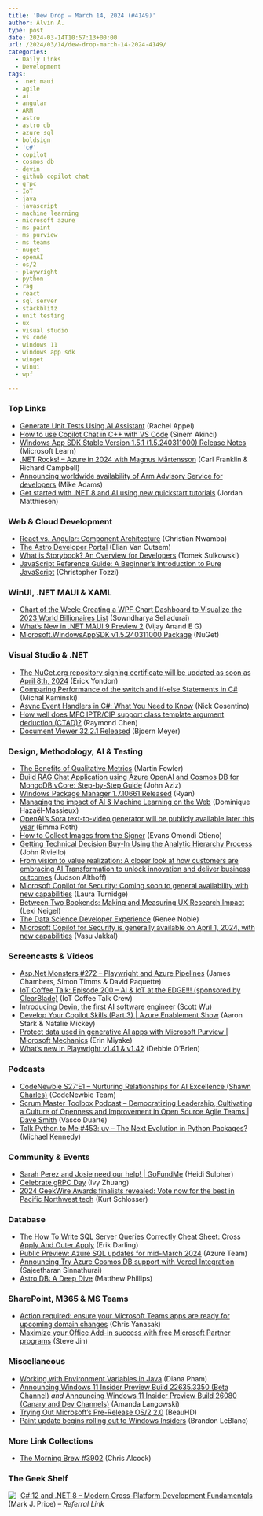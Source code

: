 ```yaml
---
title: 'Dew Drop – March 14, 2024 (#4149)'
author: Alvin A.
type: post
date: 2024-03-14T10:57:13+00:00
url: /2024/03/14/dew-drop-march-14-2024-4149/
categories:
  - Daily Links
  - Development
tags:
  - .net maui
  - agile
  - ai
  - angular
  - ARM
  - astro
  - astro db
  - azure sql
  - boldsign
  - 'c#'
  - copilot
  - cosmos db
  - devin
  - github copilot chat
  - grpc
  - IoT
  - java
  - javascript
  - machine learning
  - microsoft azure
  - ms paint
  - ms purview
  - ms teams
  - nuget
  - openAI
  - os/2
  - playwright
  - python
  - rag
  - react
  - sql server
  - stackblitz
  - unit testing
  - ux
  - visual studio
  - vs code
  - windows 11
  - windows app sdk
  - winget
  - winui
  - wpf

---
```

### <a name="top"></a>Top Links

  * <a href="https://blog.jetbrains.com/dotnet/2024/03/13/generate-unit-tests-using-ai/" target="_blank" rel="noopener">Generate Unit Tests Using AI Assistant</a> (Rachel Appel)
  * <a href="https://devblogs.microsoft.com/cppblog/how-to-use-copilot-chat-in-c-with-vs-code/" target="_blank" rel="noopener">How to use Copilot Chat in C++ with VS Code</a> (Sinem Akinci)
  * <a href="https://learn.microsoft.com/en-us/windows/apps/windows-app-sdk/stable-channel#version-151-15240311000" target="_blank" rel="noopener">Windows App SDK Stable Version 1.5.1 (1.5.240311000) Release Notes</a> (Microsoft Learn)
  * <a href="https://www.spreaker.com/episode/azure-in-2024-with-magnus-martensson--59038561" target="_blank" rel="noopener">.NET Rocks! &#8211; Azure in 2024 with Magnus Mårtensson</a> (Carl Franklin & Richard Campbell)
  * <a href="https://blogs.windows.com/windowsdeveloper/2024/03/13/announcing-worldwide-availability-of-arm-advisory-service-for-developers/" target="_blank" rel="noopener">Announcing worldwide availability of Arm Advisory Service for developers</a> (Mike Adams)
  * <a href="https://devblogs.microsoft.com/dotnet/get-started-with-dotnet-ai-quickstarts/" target="_blank" rel="noopener">Get started with .NET 8 and AI using new quickstart tutorials</a> (Jordan Matthiesen)



### <a name="web"></a>Web & Cloud Development

  * <a href="https://www.telerik.com/blogs/react-vs-angular-component-architecture" target="_blank" rel="noopener">React vs. Angular: Component Architecture</a> (Christian Nwamba)
  * <a href="https://astro.build/blog/dev-portal/" target="_blank" rel="noopener">The Astro Developer Portal</a> (Elian Van Cutsem)
  * <a href="https://blog.stackblitz.com/posts/what-is-storybook/" target="_blank" rel="noopener">What is Storybook? An Overview for Developers</a> (Tomek Sulkowski)
  * <a href="https://www.itprotoday.com/programming-languages/javascript-reference-guide-beginners-introduction-pure-javascript" target="_blank" rel="noopener">JavaScript Reference Guide: A Beginner&#8217;s Introduction to Pure JavaScript</a> (Christopher Tozzi)



### <a name="silverlight"></a>WinUI, .NET MAUI & XAML

  * <a href="https://www.syncfusion.com/blogs/post/wpf-chart-world-billionaires.aspx?utm_source=alvinashcraft&utm_medium=email&utm_campaign=alvinashcraft_blog_edmmar24" target="_blank" rel="noopener">Chart of the Week: Creating a WPF Chart Dashboard to Visualize the 2023 World Billionaires List</a> (Sowndharya Selladurai)
  * <a href="https://egvijayanand.in/2024/03/13/what-is-new-in-dotnet-maui-9-preview-2/" target="_blank" rel="noopener">What’s New in .NET MAUI 9 Preview 2</a> (Vijay Anand E G)
  * <a href="https://www.nuget.org/packages/Microsoft.WindowsAppSDK/1.5.240311000" target="_blank" rel="noopener">Microsoft.WindowsAppSDK v1.5.240311000 Package</a> (NuGet)



### <a name="dotnet"></a>Visual Studio & .NET

  * <a href="https://devblogs.microsoft.com/nuget/the-nuget-org-repository-signing-certificate-will-be-updated-as-soon-as-april-8th-2024/" target="_blank" rel="noopener">The NuGet.org repository signing certificate will be updated as soon as April 8th, 2024</a> (Erick Yondon)
  * <a href="https://code-maze.com/csharp-comparing-performance-of-the-switch-and-if-else-statements/" target="_blank" rel="noopener">Comparing Performance of the switch and if-else Statements in C#</a> (Michal Kaminski)
  * <a href="https://www.devleader.ca/2024/03/13/async-event-handlers-in-c-what-you-need-to-know/" target="_blank" rel="noopener">Async Event Handlers in C#: What You Need to Know</a> (Nick Cosentino)
  * <a href="https://devblogs.microsoft.com/oldnewthing/20240313-00/?p=109529" target="_blank" rel="noopener">How well does MFC IPTR/CIP support class template argument deduction (CTAD)?</a> (Raymond Chen)
  * <a href="https://www.textcontrol.com/blog/2024/03/13/document-viewer-3221-released/" target="_blank" rel="noopener">Document Viewer 32.2.1 Released</a> (Bjoern Meyer)



### <a name="design"></a>Design, Methodology, AI & Testing

  * <a href="https://martinfowler.com/articles/measuring-developer-productivity-humans.html#TheTwoTypesOfQualitativeMetrics" target="_blank" rel="noopener">The Benefits of Qualitative Metrics</a> (Martin Fowler)
  * <a href="https://techcommunity.microsoft.com/t5/educator-developer-blog/build-rag-chat-application-using-azure-openai-and-cosmos-db-for/ba-p/4055852" target="_blank" rel="noopener">Build RAG Chat Application using Azure OpenAI and Cosmos DB for MongoDB vCore: Step-by-Step Guide</a> (John Aziz)
  * <a href="https://github.com/microsoft/winget-cli/releases/tag/v1.7.10661" target="_blank" rel="noopener">Windows Package Manager 1.7.10661 Released</a> (Ryan)
  * <a href="https://www.w3.org/blog/2024/managing-the-impact-of-ai-machine-learning-on-the-web/" target="_blank" rel="noopener">Managing the impact of AI & Machine Learning on the Web</a> (Dominique Hazaël-Massieux)
  * <a href="https://www.theverge.com/2024/3/13/24099402/openai-text-to-video-ai-sora-public-availability" target="_blank" rel="noopener">OpenAI’s Sora text-to-video generator will be publicly available later this year</a> (Emma Roth)
  * <a href="https://boldsign.com/blogs/how-to-collect-images-from-the-signer/?utm_source=alvinashcraft&utm_medium=email&utm_campaign=alvinashcraft_blog_edmmar24" target="_blank" rel="noopener">How to Collect Images from the Signer</a> (Evans Omondi Otieno)
  * <a href="https://www.infoq.com/articles/technical-decision-buy-in/?utm_campaign=infoq_content&utm_source=infoq&utm_medium=feed&utm_term=global" target="_blank" rel="noopener">Getting Technical Decision Buy-In Using the Analytic Hierarchy Process</a> (John Riviello)
  * <a href="https://blogs.microsoft.com/blog/2024/03/13/from-vision-to-value-realization-a-closer-look-at-how-customers-are-embracing-ai-transformation-to-unlock-innovation-and-deliver-business-outcomes/" target="_blank" rel="noopener">From vision to value realization: A closer look at how customers are embracing AI Transformation to unlock innovation and deliver business outcomes</a> (Judson Althoff)
  * <a href="https://www.microsoft.com/en-us/security/blog/2024/03/13/microsoft-copilot-for-security-is-generally-available-on-april-1-2024-with-new-capabilities/#new_tab" target="_blank" rel="noopener">Microsoft Copilot for Security: Coming soon to general availability with new capabilities</a> (Laura Turnidge)
  * <a href="https://medium.com/uxr-microsoft/between-two-bookends-making-and-measuring-ux-research-impact-8978b7787c36?source=rss----59751c8587e8---4" target="_blank" rel="noopener">Between Two Bookends: Making and Measuring UX Research Impact</a> (Lexi Neigel)
  * <a href="https://dev.to/azure/the-data-science-developer-experience-1o42" target="_blank" rel="noopener">The Data Science Developer Experience</a> (Renee Noble)
  * <a href="https://www.microsoft.com/en-us/security/blog/2024/03/13/microsoft-copilot-for-security-is-generally-available-on-april-1-2024-with-new-capabilities/" target="_blank" rel="noopener">Microsoft Copilot for Security is generally available on April 1, 2024, with new capabilities</a> (Vasu Jakkal)



### <a name="videos"></a>Screencasts & Videos

  * <a href="http://www.youtube.com/watch?v=PbGH3-UU4VA" target="_blank" rel="noopener">Asp.Net Monsters #272 &#8211; Playwright and Azure Pipelines</a> (James Chambers, Simon Timms & David Paquette)
  * <a href="http://www.youtube.com/watch?v=6MbstZCVpyM" target="_blank" rel="noopener">IoT Coffee Talk: Episode 200 &#8211; AI & IoT at the EDGE!!! (sponsored by ClearBlade)</a> (IoT Coffee Talk Crew)
  * <a href="https://www.youtube.com/watch?v=fjHtjT7GO1c" target="_blank" rel="noopener">Introducing Devin, the first AI software engineer</a> (Scott Wu)
  * <a href="http://www.youtube.com/watch?v=6PbGnqE5d_o" target="_blank" rel="noopener">Develop Your Copilot Skills (Part 3) | Azure Enablement Show</a> (Aaron Stark & Natalie Mickey)
  * <a href="http://www.youtube.com/watch?v=dYzTyEcjHc0" target="_blank" rel="noopener">Protect data used in generative AI apps with Microsoft Purview | Microsoft Mechanics</a> (Erin Miyake)
  * <a href="https://www.youtube.com/watch?v=KjSaIQLlgns&ab_channel=Playwright" target="_blank" rel="noopener">What&#8217;s new in Playwright v1.41 & v1.42</a> (Debbie O&#8217;Brien)



### <a name="podcasts"></a>Podcasts

  * <a href="https://www.codenewbie.org/podcast/nurturing-relationships-for-ai-excellence" target="_blank" rel="noopener">CodeNewbie S27:E1 &#8211; Nurturing Relationships for AI Excellence (Shawn Charles)</a> (CodeNewbie Team)
  * <a href="https://scrummastertoolbox.libsyn.com/democratizing-leadership-cultivating-a-culture-of-openness-and-improvement-in-open-source-agile-teams-dave-smith" target="_blank" rel="noopener">Scrum Master Toolbox Podcast &#8211; Democratizing Leadership, Cultivating a Culture of Openness and Improvement in Open Source Agile Teams | Dave Smith</a> (Vasco Duarte)
  * <a href="https://talkpython.fm/episodes/show/453/uv-the-next-evolution-in-python-packages" target="_blank" rel="noopener">Talk Python to Me #453: uv &#8211; The Next Evolution in Python Packages?</a> (Michael Kennedy)



### <a name="events"></a>Community & Events

  * <a href="https://www.gofundme.com/f/yd78gx-sarah-and-josie-need-our-help?attribution_id=sl:679f86df-35b8-4238-b88d-912d7e1e8fa8" target="_blank" rel="noopener">Sarah Perez and Josie need our help! | GoFundMe</a> (Heidi Sulpher)
  * <a href="https://grpc.io/blog/grpc-day-2023/" target="_blank" rel="noopener">Celebrate gRPC Day</a> (Ivy Zhuang)
  * <a href="https://www.geekwire.com/2024/2024-geekwire-awards-finalists-revealed-vote-now-for-the-best-in-pacific-northwest-tech/" target="_blank" rel="noopener">2024 GeekWire Awards finalists revealed: Vote now for the best in Pacific Northwest tech</a> (Kurt Schlosser)



### <a name="sql"></a>Database

  * <a href="https://erikdarling.com/the-how-to-write-sql-server-queries-correctly-cheat-sheet-cross-apply-and-outer-apply/" target="_blank" rel="noopener">The How To Write SQL Server Queries Correctly Cheat Sheet: Cross Apply And Outer Apply</a> (Erik Darling)
  * <a href="https://azure.microsoft.com/en-us/updates/public-preview-azure-sql-updates-for-midmarch-2024/" target="_blank" rel="noopener">Public Preview: Azure SQL updates for mid-March 2024</a> (Azure Team)
  * <a href="https://devblogs.microsoft.com/cosmosdb/announcing-try-azure-cosmos-db-support-with-vercel-integration/" target="_blank" rel="noopener">Announcing Try Azure Cosmos DB support with Vercel Integration</a> (Sajeetharan Sinnathurai)
  * <a href="https://astro.build/blog/astro-db-deep-dive/" target="_blank" rel="noopener">Astro DB: A Deep Dive</a> (Matthew Phillips)



### <a name="sp"></a>SharePoint, M365 & MS Teams

  * <a href="https://devblogs.microsoft.com/microsoft365dev/action-required-ensure-your-microsoft-teams-apps-are-ready-for-upcoming-domain-changes/" target="_blank" rel="noopener">Action required: ensure your Microsoft Teams apps are ready for upcoming domain changes</a> (Chris Yanasak)
  * <a href="https://devblogs.microsoft.com/microsoft365dev/maximize-your-office-add-in-success-with-free-microsoft-partner-programs/" target="_blank" rel="noopener">Maximize your Office Add-in success with free Microsoft Partner programs</a> (Steve Jin)



### <a name="misc"></a>Miscellaneous

  * <a href="https://developer.vonage.com/en/blog/working-with-environment-variables-in-java" target="_blank" rel="noopener">Working with Environment Variables in Java</a> (Diana Pham)
  * <a href="https://blogs.windows.com/windows-insider/2024/03/13/announcing-windows-11-insider-preview-build-22635-3350-beta-channel/" target="_blank" rel="noopener">Announcing Windows 11 Insider Preview Build 22635.3350 (Beta Channel)</a> _and_ <a href="https://blogs.windows.com/windows-insider/2024/03/13/announcing-windows-11-insider-preview-build-26080-canary-and-dev-channels/" target="_blank" rel="noopener">Announcing Windows 11 Insider Preview Build 26080 (Canary and Dev Channels)</a> (Amanda Langowski)
  * <a href="https://tech.slashdot.org/story/24/03/13/2333243/trying-out-microsofts-pre-release-os2-20?utm_source=rss1.0mainlinkanon&utm_medium=feed" target="_blank" rel="noopener">Trying Out Microsoft&#8217;s Pre-Release OS/2 2.0</a> (BeauHD)
  * <a href="https://blogs.windows.com/windows-insider/2024/03/13/paint-update-begins-rolling-out-to-windows-insiders/" target="_blank" rel="noopener">Paint update begins rolling out to Windows Insiders</a> (Brandon LeBlanc)



### <a name="links"></a>More Link Collections

  * <a href="https://blog.cwa.me.uk/2024/03/14/the-morning-brew-3902/" target="_blank" rel="noopener">The Morning Brew #3902</a> (Chris Alcock)



### <a name="shelf"></a>The Geek Shelf

<a href="https://www.amazon.com/dp/1837635870/?tag=amavin-20" target="_blank" rel="noopener"><img decoding="async" align="left" style="margin: 0px 5px 0px 0px; border: 0px currentcolor; border-image: none; float: left; display: inline; background-image: none;" src="https://m.media-amazon.com/images/I/41RRW9+8LDL._SS135_.jpg" border="0" /></a>&nbsp;<a href="https://www.amazon.com/dp/1837635870/?tag=amavin-20" target="_blank" rel="noopener">C# 12 and .NET 8 – Modern Cross-Platform Development Fundamentals</a> (Mark J. Price) _&#8211; Referral Link_